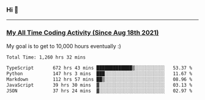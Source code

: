### Hi 🙂

---

### <a href="https://wakatime.com/@Eroxl">My All Time Coding Activity (Since Aug 18th 2021)</a>
My goal is to get to 10,000 hours eventually :)
<!--START_SECTION:waka-->

```txt
Total Time: 1,260 hrs 32 mins

TypeScript       672 hrs 43 mins █████████████▒░░░░░░░░░░░   53.37 %
Python           147 hrs 3 mins  ███░░░░░░░░░░░░░░░░░░░░░░   11.67 %
Markdown         112 hrs 57 mins ██▒░░░░░░░░░░░░░░░░░░░░░░   08.96 %
JavaScript       39 hrs 30 mins  ▓░░░░░░░░░░░░░░░░░░░░░░░░   03.13 %
JSON             37 hrs 24 mins  ▓░░░░░░░░░░░░░░░░░░░░░░░░   02.97 %
```

<!--END_SECTION:waka-->
